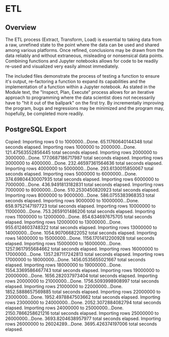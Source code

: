 # ETL

## Overview

The ETL process (Extract, Transform, Load) is essential to taking data from a raw, unrefined state to the point where the data can be used and shared among various platforms. Once refined, conclusions may be drawn from the data reliably and without extraneous, misleading or nonsensical data points. Combining functions and Jupyter notebooks allows for code to be readily re-used and visualized very easily almost immediately.

The included files demonstrate the process of testing a function to ensure it's output, re-factoring a function to expand its capabilities and the implementation of a function within a Jupyter notebook. As stated in the Module text, the "Inspect, Plan, Execute" process allows for an iterative approach to programming where the data scientist does not necessarily have to "hit it out of the ballpark" on the first try. By incrementally improving the program, bugs and regressions may be minimized and the program may, hopefully, be completed more readily.

## PostgreSQL Export
Copied:
Importing rows 0 to 1000000...Done. 65.11760640144348 total seconds elapsed.
Importing rows 1000000 to 2000000...Done. 121.47563552856445 total seconds elapsed.
Importing rows 2000000 to 3000000...Done. 177.0687186717987 total seconds elapsed.
Importing rows 3000000 to 4000000...Done. 232.46597361564636 total seconds elapsed.
Importing rows 4000000 to 5000000...Done. 293.6130015850067 total seconds elapsed.
Importing rows 5000000 to 6000000...Done. 374.69804430007935 total seconds elapsed.
Importing rows 6000000 to 7000000...Done. 436.9491813182831 total seconds elapsed.
Importing rows 7000000 to 8000000...Done. 510.2530450820923 total seconds elapsed.
Importing rows 8000000 to 9000000...Done. 586.0755383968353 total seconds elapsed.
Importing rows 9000000 to 10000000...Done. 658.9752147197723 total seconds elapsed.
Importing rows 10000000 to 11000000...Done. 753.2659101486206 total seconds elapsed.
Importing rows 11000000 to 12000000...Done. 854.634697675705 total seconds elapsed.
Importing rows 12000000 to 13000000...Done. 955.6124603748322 total seconds elapsed.
Importing rows 13000000 to 14000000...Done. 1054.907066822052 total seconds elapsed.
Importing rows 14000000 to 15000000...Done. 1156.1701412200928 total seconds elapsed.
Importing rows 15000000 to 16000000...Done. 1257.9617955684662 total seconds elapsed.
Importing rows 16000000 to 17000000...Done. 1357.287117242813 total seconds elapsed.
Importing rows 17000000 to 18000000...Done. 1456.0535655021667 total seconds elapsed.
Importing rows 18000000 to 19000000...Done. 1554.3369586467743 total seconds elapsed.
Importing rows 19000000 to 20000000...Done. 1656.282037973404 total seconds elapsed.
Importing rows 20000000 to 21000000...Done. 1756.5093998908997 total seconds elapsed.
Importing rows 21000000 to 22000000...Done. 1852.5888657569885 total seconds elapsed.
Importing rows 22000000 to 23000000...Done. 1952.4978847503662 total seconds elapsed.
Importing rows 23000000 to 24000000...Done. 2052.3072884082794 total seconds elapsed.
Importing rows 24000000 to 25000000...Done. 2150.7866258621216 total seconds elapsed.
Importing rows 25000000 to 26000000...Done. 3693.8204638957977 total seconds elapsed.
Importing rows 26000000 to 26024289...Done. 3695.426374197006 total seconds elapsed.